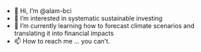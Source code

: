 - 👋 Hi, I’m @alam-bci
- 👀 I’m interested in systematic sustainable investing
- 🌱 I’m currently learning how to forecast climate scenarios and translating it into financial impacts
- 📫 How to reach me ... you can't.

<!---
alam-bci/alam-bci is a ✨ special ✨ repository because its `README.md` (this file) appears on your GitHub profile.
You can click the Preview link to take a look at your changes.
--->
